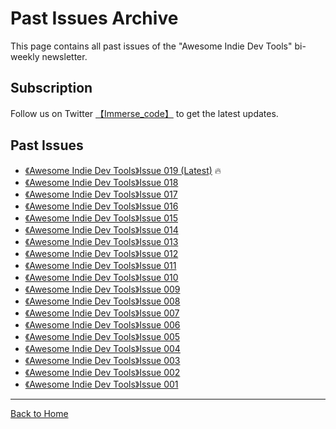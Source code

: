 # Past Issues Archive

This page contains all past issues of the "Awesome Indie Dev Tools" bi-weekly newsletter.

## Subscription

Follow us on Twitter [【Immerse_code】](https://x.com/Immerse_code) to get the latest updates.

## Past Issues

-   [《​Awesome Indie Dev Tools​》Issue 019 (Latest)](https://mp.weixin.qq.com/s/PlrojO5X4Ypg61YeXYfVbg) 🔥
-   [《​Awesome Indie Dev Tools​》Issue 018](https://mp.weixin.qq.com/s/PC-mh4mXADdBQ0ovkDbrLg)
-   [《​Awesome Indie Dev Tools​》Issue 017](https://mp.weixin.qq.com/s/i_lSbscGcEMhNSlnKhZESA)
-   [《​Awesome Indie Dev Tools​》Issue 016](https://mp.weixin.qq.com/s/xc5saU93KoJh63jFlTAPjw)
-   [《​Awesome Indie Dev Tools​》Issue 015](https://mp.weixin.qq.com/s/nHQxIBCU3VGF3x3N10aQ6Q)
-   [《​Awesome Indie Dev Tools​》Issue 014](https://mp.weixin.qq.com/s/BkyeqA_BhNY5BrvhQVw_Pw)
-   [《​Awesome Indie Dev Tools​》Issue 013](https://mp.weixin.qq.com/s/8RlROZ6HrgsVVDKwBvn8Nw)
-   [《​Awesome Indie Dev Tools​》Issue 012](https://mp.weixin.qq.com/s/TJfOjWqphdqu8kkq3I6FCg)
-   [《​Awesome Indie Dev Tools​》Issue 011](https://mp.weixin.qq.com/s/oUcBq_0pRU7ucmx03w5_7g)
-   [《​Awesome Indie Dev Tools​》Issue 010](https://mp.weixin.qq.com/s/zr-1dGOVFyTF_YG6hrSEsg)
-   [《​Awesome Indie Dev Tools​》Issue 009](https://mp.weixin.qq.com/s/eKKBBDtKDb8TIy0wLko-sQ)
-   [《​Awesome Indie Dev Tools​》Issue 008](https://mp.weixin.qq.com/s/01oia3vAMUgFN1-_7gIkhA)
-   [《​Awesome Indie Dev Tools​》Issue 007](https://mp.weixin.qq.com/s/JFO5rPDbYWstu7c5zdB__Q)
-   [《​Awesome Indie Dev Tools​》Issue 006](https://mp.weixin.qq.com/s/cqx-TFZLXFFSf3TRwNa--w)
-   [《​Awesome Indie Dev Tools​》Issue 005](https://mp.weixin.qq.com/s/9dYLnfOv1Jt565-wvgBsCA)
-   [《​Awesome Indie Dev Tools​》Issue 004](https://mp.weixin.qq.com/s/y17Sz3GCOkoAs_kWsFHt_Q)
-   [《​Awesome Indie Dev Tools​》Issue 003](https://mp.weixin.qq.com/s/HpcKT6wqQ6E2aFrayyEfLg)
-   [《​Awesome Indie Dev Tools​》Issue 002](https://mp.weixin.qq.com/s/7UYPzffH2aWWOIQRR7COlQ)
-   [《​Awesome Indie Dev Tools​》Issue 001](https://mp.weixin.qq.com/s/moCAaVlagxiEoURmtP6kmw)

---

[Back to Home](../../README_en.md)
